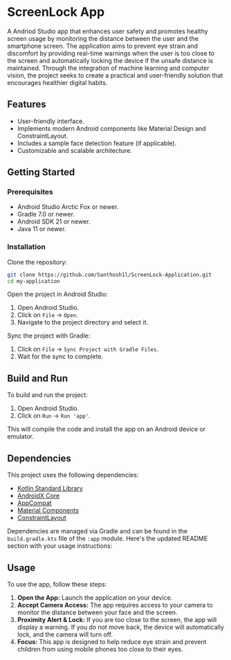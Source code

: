 # ScreenLock App


A Andriod Studio app that enhances user safety and promotes healthy screen usage by monitoring the distance between the user and the smartphone screen. The application aims to prevent eye strain and discomfort by providing real-time warnings when the user is too close to the screen and automatically locking the device if the unsafe distance is maintained. Through the integration of machine learning and computer vision, the project seeks to create a practical and user-friendly solution that encourages healthier digital habits.
## Features

- User-friendly interface.
- Implements modern Android components like Material Design and ConstraintLayout.
- Includes a sample face detection feature (if applicable).
- Customizable and scalable architecture.

## Getting Started

### Prerequisites

- Android Studio Arctic Fox or newer.
- Gradle 7.0 or newer.
- Android SDK 21 or newer.
- Java 11 or newer.

### Installation

Clone the repository:

```bash
git clone https://github.com/Santhosh1l/ScreenLock-Application.git
cd my-application
```

Open the project in Android Studio:

1. Open Android Studio.
2. Click on `File` -> `Open`.
3. Navigate to the project directory and select it.

Sync the project with Gradle:

1. Click on `File` -> `Sync Project with Gradle Files`.
2. Wait for the sync to complete.



## Build and Run

To build and run the project:

1. Open Android Studio.
2. Click on `Run` -> `Run 'app'`.

This will compile the code and install the app on an Android device or emulator.

## Dependencies

This project uses the following dependencies:

- [Kotlin Standard Library](https://kotlinlang.org/api/latest/jvm/stdlib/)
- [AndroidX Core](https://developer.android.com/jetpack/androidx/releases/core)
- [AppCompat](https://developer.android.com/jetpack/androidx/releases/appcompat)
- [Material Components](https://material.io/develop/android)
- [ConstraintLayout](https://developer.android.com/reference/androidx/constraintlayout/widget/ConstraintLayout)

Dependencies are managed via Gradle and can be found in the `build.gradle.kts` file of the `:app` module.
Here's the updated README section with your usage instructions:


## Usage

To use the app, follow these steps:

1. **Open the App:** Launch the application on your device.
2. **Accept Camera Access:** The app requires access to your camera to monitor the distance between your face and the screen.
3. **Proximity Alert & Lock:** If you are too close to the screen, the app will display a warning. If you do not move back, the device will automatically lock, and the camera will turn off.
4. **Focus:** This app is designed to help reduce eye strain and prevent children from using mobile phones too close to their eyes.

